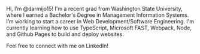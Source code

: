 Hi, I’m @darmijo15!
I'm a recent grad from Washington State University, where I earned a Bachelor's Degree in Management Information Systems.
I’m working to start a career in Web Development/Software Engineering.
I'm currently learning how to use TypeScript, Microsoft FAST, Webpack, Node, and Github Pages to build and deploy websites. 

Feel free to connect with me on LinkedIn!

<!---
darmijo15/darmijo15 is a ✨ special ✨ repository because its `README.md` (this file) appears on your GitHub profile.
You can click the Preview link to take a look at your changes.
--->
